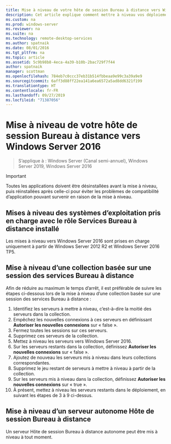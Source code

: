 ```yaml
---
title: Mise à niveau de votre hôte de session Bureau à distance vers Windows Server 2016
description: Cet article explique comment mettre à niveau vos déploiements des services Bureau à distance existants vers Windows Server 2016.
ms.custom: na
ms.prod: windows-server
ms.reviewer: na
ms.suite: na
ms.technology: remote-desktop-services
ms.author: spatnaik
ms.date: 08/01/2016
ms.tgt_pltfrm: na
ms.topic: article
ms.assetid: 5c9b98b8-4eca-4a39-b10b-2bac729f7f44
author: spatnaik
manager: scottman
ms.openlocfilehash: 784eb7c0ccc37eb31b514fbbeaa9e99c3a39a9e9
ms.sourcegitcommit: 6aff3d88ff22ea141a6ea6572a5ad8dd6321f199
ms.translationtype: HT
ms.contentlocale: fr-FR
ms.lasthandoff: 09/27/2019
ms.locfileid: "71387056"
---
```

# <a name="upgrading-your-remote-desktop-session-host-to-windows-server-2016"></a>Mise à niveau de votre hôte de session Bureau à distance vers Windows Server 2016

>S’applique à : Windows Server (Canal semi-annuel), Windows Server 2019, Windows Server 2016

> [!IMPORTANT]
> Toutes les applications doivent être désinstallées avant la mise à niveau, puis réinstallées après celle-ci pour éviter les problèmes de compatibilité d’application pouvant survenir en raison de la mise à niveau.

## <a name="supported-os-upgrades-with-rds-role-installed"></a>Mises à niveau des systèmes d’exploitation pris en charge avec le rôle Services Bureau à distance installé
Les mises à niveau vers Windows Server 2016 sont prises en charge uniquement à partir de Windows Server 2012 R2 et Windows Server 2016 TP5.

## <a name="upgrading-a-rds-session-based-collection"></a>Mise à niveau d’une collection basée sur une session des services Bureau à distance
Afin de réduire au maximum le temps d’arrêt, il est préférable de suivre les étapes ci-dessous lors de la mise à niveau d’une collection basée sur une session des services Bureau à distance :

1. Identifiez les serveurs à mettre à niveau, c’est-à-dire la moitié des serveurs dans la collection.
2. Empêchez les nouvelles connexions à ces serveurs en définissant **Autoriser les nouvelles connexions** sur « false ».
3. Fermez toutes les sessions sur ces serveurs. 
4. Supprimez ces serveurs de la collection.
5. Mettez à niveau les serveurs vers Windows Server 2016.
6. Sur les serveurs restants dans la collection, définissez **Autoriser les nouvelles connexions** sur « false ».
7. Ajoutez de nouveau les serveurs mis à niveau dans leurs collections correspondantes.
8. Supprimez le jeu restant de serveurs à mettre à niveau à partir de la collection.
9. Sur les serveurs mis à niveau dans la collection, définissez **Autoriser les nouvelles connexions** sur « true ».
10. À présent, mettez à niveau les serveurs restants dans le déploiement, en suivant les étapes de 3 à 9 ci-dessus.

## <a name="upgrading-a-standalone-rd-session-host-server"></a>Mise à niveau d’un serveur autonome Hôte de session Bureau à distance
Un serveur Hôte de session Bureau à distance autonome peut être mis à niveau à tout moment.
